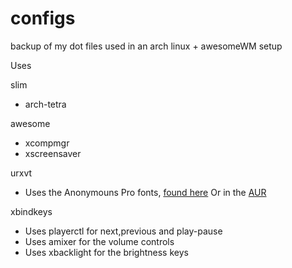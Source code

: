 configs
=======

backup of my dot files used in an arch linux + awesomeWM setup

Uses

slim

* arch-tetra 

awesome

* xcompmgr
* xscreensaver

urxvt

* Uses the Anonymouns Pro fonts, [found here](http://www.marksimonson.com/fonts/view/anonymous-pro)
Or in the [AUR](https://aur.archlinux.org/packages/ttf-anonymous-pro/)

xbindkeys

* Uses playerctl for next,previous and play-pause
* Uses amixer for the volume controls
* Uses xbacklight for the brightness keys

